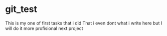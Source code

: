 # git_test

This is my one of first tasks that i did
That i even dont what i write here but I will do it more profisional next project
